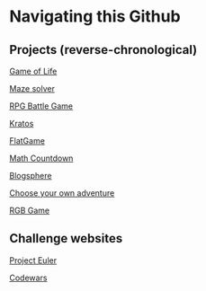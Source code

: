 <h1>Navigating this Github</h1>

<h2>Projects (reverse-chronological)</h2>

<a href="https://github.com/Dwake5/conways-game-of-life">Game of Life</a>

<a href="https://github.com/Dwake5/Create-and-auto-solve-maze">Maze solver</a>

<a href="https://github.com/Dwake5/RPG-game">RPG Battle Game</a>

<a href="https://github.com/Dwake5/GymApp-frontend">Kratos</a>

<a href="https://github.com/Dwake5/FlatGame-FrontEnd">FlatGame</a>

<a href="https://github.com/Dwake5/MathCountdown/tree/master/countdown-frontEnd">Math Countdown</a>

<a href="https://github.com/Dwake5/BlogSphere">Blogsphere</a>

<a href="https://github.com/Dwake5/Choose-your-own-adventure-CLI">Choose your own adventure</a>

<a href="https://github.com/Dwake5/RBGgame">RGB Game</a>


<h2>Challenge websites</h2>

<a href="https://github.com/Dwake5/Project-Euler">Project Euler</a>

<a href="https://github.com/Dwake5/Codewars">Codewars</a>


